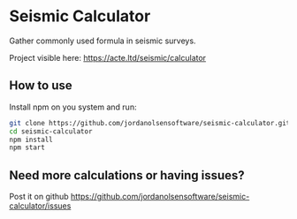 # Seismic Calculator

Gather commonly used formula in seismic surveys.

Project visible here: https://acte.ltd/seismic/calculator

## How to use

Install npm on you system and run:

```sh
git clone https://github.com/jordanolsensoftware/seismic-calculator.git
cd seismic-calculator
npm install
npm start
```

## Need more calculations or having issues?

Post it on github https://github.com/jordanolsensoftware/seismic-calculator/issues
